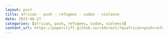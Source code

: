```yaml
---
layout: post
title: african · push · refugees · sudan · violence
date: 2023-06-27
categories: [african, push, refugees, sudan, violence]
content_url: https://papercliff.github.io/redirect/?q=african+push+refugees+sudan+violence&tbs=cdr:1,cd_min:6/26/2023,cd_max:6/28/2023
---
```

